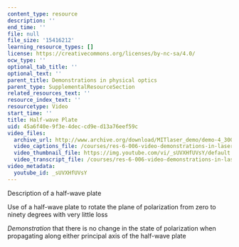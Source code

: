 ```yaml
---
content_type: resource
description: ''
end_time: ''
file: null
file_size: '15416212'
learning_resource_types: []
license: https://creativecommons.org/licenses/by-nc-sa/4.0/
ocw_type: ''
optional_tab_title: ''
optional_text: ''
parent_title: Demonstrations in physical optics
parent_type: SupplementalResourceSection
related_resources_text: ''
resource_index_text: ''
resourcetype: Video
start_time: ''
title: Half-wave Plate
uid: 45a6f40e-9f3e-4dec-cd9e-d13a76eef59c
video_files:
  archive_url: http://www.archive.org/download/MITlaser_demo/demo-4_300k.mp4
  video_captions_file: /courses/res-6-006-video-demonstrations-in-lasers-and-optics-spring-2008/9b835f9ced1455f0ab8aa66c3e91cd17_sUVXHfUVsY.vtt
  video_thumbnail_file: https://img.youtube.com/vi/_sUVXHfUVsY/default.jpg
  video_transcript_file: /courses/res-6-006-video-demonstrations-in-lasers-and-optics-spring-2008/2efd16561649f3e508c5dcab09ec4f9e_sUVXHfUVsY.pdf
video_metadata:
  youtube_id: _sUVXHfUVsY
---
```


Description of a half-wave plate

Use of a half-wave plate to rotate the plane of polarization from zero to ninety degrees with very little loss

_Demonstration_ that there is no change in the state of polarization when propagating along either principal axis of the half-wave plate

